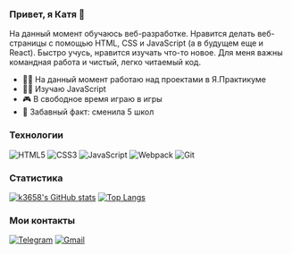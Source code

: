 ### Привет, я Катя 👋
На данный момент обучаюсь веб-разработке. Нравится делать веб-страницы с помощью HTML, CSS и JavaScript (а в будущем еще и React). 
Быстро учусь, нравится изучать что-то новое. Для меня важны командная работа и чистый, легко читаемый код.

- 👩‍💻 На данный момент работаю над проектами в Я.Практикуме
- 😵‍💫 Изучаю JavaScript
- 🎮 В свободное время играю в игры
- 🏫 Забавный факт: сменила 5 школ

### Технологии
![HTML5](https://img.shields.io/badge/html5-%23E34F26.svg?style=for-the-badge&logo=html5&logoColor=white)
![CSS3](https://img.shields.io/badge/css3-%231572B6.svg?style=for-the-badge&logo=css3&logoColor=white)
![JavaScript](https://img.shields.io/badge/javascript-%23323330.svg?style=for-the-badge&logo=javascript&logoColor=%23F7DF1E)
![Webpack](https://img.shields.io/badge/webpack-%238DD6F9.svg?style=for-the-badge&logo=webpack&logoColor=black)
![Git](https://img.shields.io/badge/git-%23F05033.svg?style=for-the-badge&logo=git&logoColor=white)

### Статистика
[![k3658's GitHub stats](https://github-readme-stats.vercel.app/api?username=k3658)](https://github.com/k3658/github-readme-stats)
[![Top Langs](https://github-readme-stats.vercel.app/api/top-langs/?username=k3658&layout=compact)](https://github.com/k3658/github-readme-stats)

### Мои контакты
[![Telegram](https://img.shields.io/badge/Telegram-2CA5E0?style=for-the-badge&logo=telegram&logoColor=white)](https://t.me/k3658)
<a href="mailto:lk36kk@gmail.com">![Gmail](https://img.shields.io/badge/Gmail-D14836?style=for-the-badge&logo=gmail&logoColor=white)</a>
